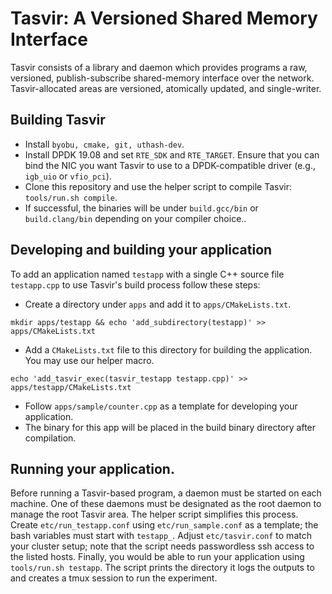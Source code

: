 # Tasvir: A Versioned Shared Memory Interface
Tasvir consists of a library and daemon which provides programs a raw, versioned, publish-subscribe shared-memory interface over the network.
Tasvir-allocated areas are versioned, atomically updated, and single-writer.

## Building Tasvir

* Install `byobu, cmake, git, uthash-dev`.
* Install DPDK 19.08 and set `RTE_SDK` and `RTE_TARGET`. Ensure that you can bind the NIC you want Tasvir to use to a DPDK-compatible driver (e.g., `igb_uio` or `vfio_pci`).
* Clone this repository and use the helper script to compile Tasvir: `tools/run.sh compile`.
* If successful, the binaries will be under `build.gcc/bin` or `build.clang/bin` depending on your compiler choice..

## Developing and building your application

To add an application named `testapp` with a single C++ source file `testapp.cpp` to use Tasvir's build process follow these steps:

* Create a directory under `apps` and add it to `apps/CMakeLists.txt`.
```
mkdir apps/testapp && echo 'add_subdirectory(testapp)' >> apps/CMakeLists.txt
```
* Add a `CMakeLists.txt` file to this directory for building the application. You may use our helper macro.
```
echo 'add_tasvir_exec(tasvir_testapp testapp.cpp)' >> apps/testapp/CMakeLists.txt
```
* Follow `apps/sample/counter.cpp` as a template for developing your application.
* The binary for this app will be placed in the build binary directory after compilation.

## Running your application.

Before running a Tasvir-based program, a daemon must be started on each machine.
One of these daemons must be designated as the root daemon to manage the root Tasvir area.
The helper script simplifies this process.
Create `etc/run_testapp.conf` using `etc/run_sample.conf` as a template; the bash variables must start with `testapp_`.
Adjust `etc/tasvir.conf` to match your cluster setup; note that the script needs passwordless ssh access to the listed hosts.
Finally, you would be able to run your application using `tools/run.sh testapp`.
The script prints the directory it logs the outputs to and creates a tmux session to run the experiment.
